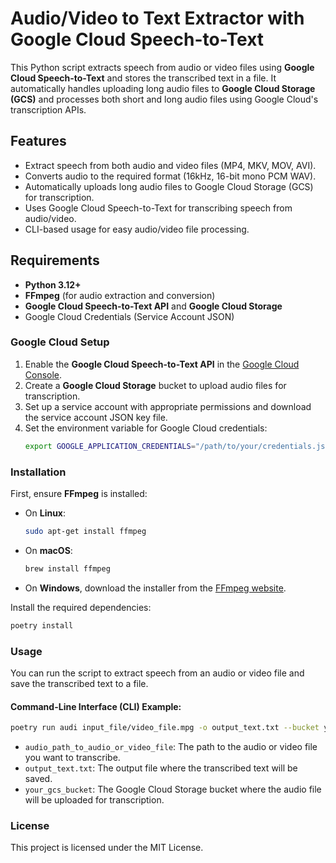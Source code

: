 
# Audio/Video to Text Extractor with Google Cloud Speech-to-Text

This Python script extracts speech from audio or video files using **Google Cloud Speech-to-Text** and stores the transcribed text in a file. It automatically handles uploading long audio files to **Google Cloud Storage (GCS)** and processes both short and long audio files using Google Cloud's transcription APIs.

## Features

- Extract speech from both audio and video files (MP4, MKV, MOV, AVI).
- Converts audio to the required format (16kHz, 16-bit mono PCM WAV).
- Automatically uploads long audio files to Google Cloud Storage (GCS) for transcription.
- Uses Google Cloud Speech-to-Text for transcribing speech from audio/video.
- CLI-based usage for easy audio/video file processing.

## Requirements

- **Python 3.12+**
- **FFmpeg** (for audio extraction and conversion)
- **Google Cloud Speech-to-Text API** and **Google Cloud Storage**
- Google Cloud Credentials (Service Account JSON)

### Google Cloud Setup

1. Enable the **Google Cloud Speech-to-Text API** in the [Google Cloud Console](https://console.cloud.google.com/).
2. Create a **Google Cloud Storage** bucket to upload audio files for transcription.
3. Set up a service account with appropriate permissions and download the service account JSON key file.
4. Set the environment variable for Google Cloud credentials:
   ```bash
   export GOOGLE_APPLICATION_CREDENTIALS="/path/to/your/credentials.json"
   ```

### Installation

First, ensure **FFmpeg** is installed:

- On **Linux**:
  ```bash
  sudo apt-get install ffmpeg
  ```
- On **macOS**:
  ```bash
  brew install ffmpeg
  ```
- On **Windows**, download the installer from the [FFmpeg website](https://ffmpeg.org/download.html).

Install the required dependencies:

```bash
poetry install
```

### Usage

You can run the script to extract speech from an audio or video file and save the transcribed text to a file.

#### Command-Line Interface (CLI) Example:

```bash
poetry run audi input_file/video_file.mpg -o output_text.txt --bucket your_gcs_bucket
```

- `audio_path_to_audio_or_video_file`: The path to the audio or video file you want to transcribe.
- `output_text.txt`: The output file where the transcribed text will be saved.
- `your_gcs_bucket`: The Google Cloud Storage bucket where the audio file will be uploaded for transcription.

### License

This project is licensed under the MIT License.

